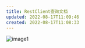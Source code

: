 ```yaml
---
title: RestClient查询文档
updated: 2022-08-17T11:09:46
created: 2022-08-17T11:08:33
---
```


![image1](../../../resources/f476e014f9ad45b1a18fb0eac8f6c49b.png)
